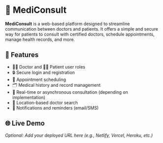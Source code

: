 # 🏥 MediConsult

**MediConsult** is a web-based platform designed to streamline communication between doctors and patients. It offers a simple and secure way for patients to consult with certified doctors, schedule appointments, manage health records, and more.

## 🚀 Features

- 👩‍⚕️ Doctor and 👨‍💻 Patient user roles
- 🔒 Secure login and registration
- 📅 Appointment scheduling
- 🗂️ Medical history and record management
- 💬 Real-time or asynchronous consultation (depending on implementation)
- 📍 Location-based doctor search
- 📧 Notifications and reminders (email/SMS)

## 🌐 Live Demo

_Optional: Add your deployed URL here (e.g., Netlify, Vercel, Heroku, etc.)_

